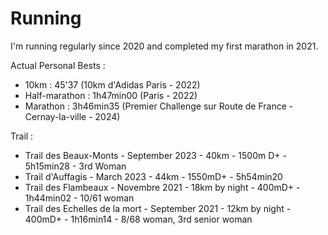 # Running

I'm running regularly since 2020 and completed my first marathon in 2021. 

Actual Personal Bests : 
<ul>
    <li>10km : 45'37 (10km d'Adidas Paris - 2022) </li>
    <li>Half-marathon : 1h47min00 (Paris - 2022) </li>
    <li>Marathon : 3h46min35 (Premier Challenge sur Route de France - Cernay-la-ville - 2024) </li>

</ul>

Trail : 
<ul>
    <li>Trail des Beaux-Monts - September 2023 - 40km - 1500m D+ - 5h15min28 - 3rd Woman</li>
    <li>Trail d'Auffagis - March 2023 - 44km - 1550mD+ - 5h54min20 </li>
    <li> Trail des Flambeaux - Novembre 2021 - 18km by night - 400mD+ - 1h44min02 - 10/61 woman </li>
    <li> Trail des Echelles de la mort - September 2021 - 12km by night - 400mD+ - 1h16min14 - 8/68 woman, 3rd senior woman </li>


</ul>